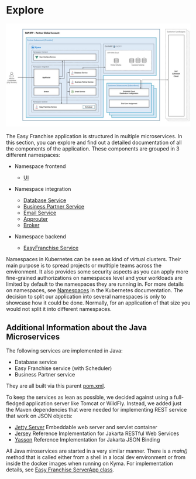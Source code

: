 # Explore

![](../images/kyma-diagrams-focus-components/Slide9.jpeg)

The Easy Franchise application is structured in multiple microservices. In this section, you can explore and find out a detailed documentation of all the components of the application. These components are grouped in 3 different namespaces:

* Namespace frontend 
  * [UI](/documentation/explore/ui/README.md)

* Namespace integration
  * [Database Service](/documentation/explore/db-service/README.md)
  * [Business Partner Service](/documentation/explore/bp-service/README.md)
  * [Email Service](/documentation/explore/email-service/README.md)
  * [Approuter](/documentation/explore/approuter/README.md)
  * [Broker](/documentation/explore/broker/README.md)

* Namespace backend
  * [EasyFranchise Service](/documentation/explore/ef-service/README.md)

Namespaces in Kubernetes can be seen as kind of virtual clusters. Their main purpose is to spread projects or mutltiple teams across the environment. It also provides some security aspects as you can apply more fine-grained authorizations on namespaces level and your workloads are limited by default to the namespaces they are running in. For more details on namespaces, see [Namespaces](https://kubernetes.io/docs/concepts/overview/working-with-objects/namespaces/) in the Kubernetes documentation. The decision to split our application into several namespaces is only to showcase how it could be done. Normally, for an application of that size you would not split it into different namespaces.

## Additional Information about the Java Microservices

The following services are implemented in Java:

* Database service
* Easy Franchise service (with Scheduler)
* Business Partner service

They are all built via this parent [pom.xml](/code/backend/pom.xml).

To keep the services as lean as possible, we decided against using a full-fledged application server like Tomcat or WildFly. Instead, we added just the Maven dependencies that were needed for implementing REST service that work on JSON objects:

* [Jetty Server](https://www.eclipse.org/jetty/) Embeddable web server and servlet container
* [Jersey](https://eclipse-ee4j.github.io/jersey/) Reference Implementation for Jakarta RESTful Web Services
* [Yasson](https://projects.eclipse.org/projects/ee4j.yasson) Reference Implementation for Jakarta JSON Binding

All Java miroservices are started in a very similar manner. There is a *main()* method that is called either from a shell in a local dev environment or from inside the docker images when running on Kyma. For implementation details, see [Easy Franchise ServerApp class](/code/backend/shared-code/src/main/java/dev/kyma/samples/easyfranchise/ServerApp.java).
